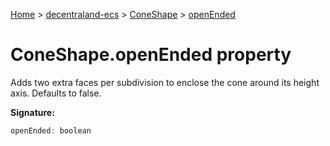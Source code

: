 [Home](./index) &gt; [decentraland-ecs](./decentraland-ecs.md) &gt; [ConeShape](./decentraland-ecs.coneshape.md) &gt; [openEnded](./decentraland-ecs.coneshape.openended.md)

# ConeShape.openEnded property

Adds two extra faces per subdivision to enclose the cone around its height axis. Defaults to false.

**Signature:**
```javascript
openEnded: boolean
```

